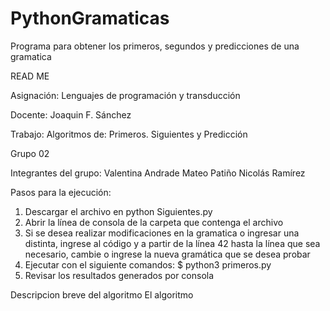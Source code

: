 # PythonGramaticas
Programa para obtener los primeros, segundos y predicciones de una gramatica

READ ME

Asignación: Lenguajes de programación y transducción

Docente: Joaquin F. Sánchez

Trabajo: Algoritmos de: Primeros. Siguientes y Predicción

Grupo 02

Integrantes del grupo:
    Valentina Andrade
    Mateo Patiño
    Nicolás Ramírez


Pasos para la ejecución:
1. Descargar el archivo en python Siguientes.py
2. Abrir la línea de consola de la carpeta que contenga el archivo
3. Si se desea realizar modificaciones en la gramatica o ingresar una distinta, ingrese al código y a partir de la línea 42 hasta la línea que sea necesario, cambie o ingrese la nueva gramática que se desea probar
4. Ejecutar con el siguiente comandos:
         $ python3 primeros.py
5. Revisar los resultados generados por consola

Descripcion breve del algoritmo
El algoritmo 
